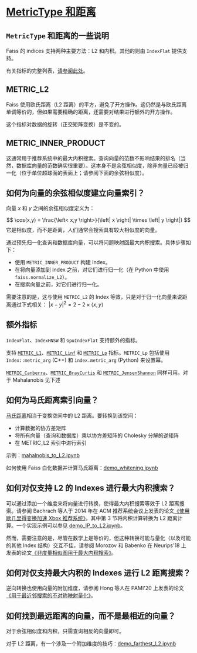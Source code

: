 # [MetricType 和距离](https://github.com/facebookresearch/faiss/wiki/MetricType-and-distances)

## `MetricType` 和距离的一些说明

Faiss 的 indices 支持两种主要方法：L2 和内积。其他的则由 `IndexFlat` 提供支持。

有关指标的完整列表，[请参阅此处](https://github.com/facebookresearch/faiss/blob/master/faiss/MetricType.h#L44)。

## METRIC_L2

Faiss 使用欧氏距离（L2 距离）的平方，避免了开方操作。这仍然是与欧氏距离单调等价的，但如果需要精确的距离，还需要对结果进行额外的开方操作。

这个指标对数据的旋转（正交矩阵变换）是不变的。

## METRIC_INNER_PRODUCT

这通常用于推荐系统中的最大内积搜索。查询向量的范数不影响结果的排名（当然，数据库向量的范数确实很重要）。这本身不是余弦相似度，除非向量已经被归一化（位于单位超球面的表面上；请参阅下面的余弦相似度）。

## 如何为向量的余弦相似度建立向量索引？

向量 $x$ 和 $y$ 之间的余弦相似度定义为：

$$
\cos(x,y) = \frac{\left< x,y \right>}{\left| x \right| \times \left| y \right|}
$$
它是相似度，而不是距离，人们通常会搜索具有较大相似度的向量。

通过预先归一化查询和数据库向量，可以将问题映射回最大内积搜索。具体步骤如下：

- 使用 `METRIC_INNER_PRODUCT` 构建 Index。
- 在将向量添加到 Index 之前，对它们进行归一化（在 Python 中使用 `faiss.normalize_L2`）。
- 在搜索向量之前，对它们进行归一化。

需要注意的是，这与使用 `METRIC_L2` 的 Index 等效，只是对于归一化向量来说距离通过下式相关： $\left| x - y \right| ^2 = 2 - 2 \times \left< x, y \right>$ 

## 额外指标

`IndexFlat`、`IndexHNSW` 和 `GpuIndexFlat` 支持额外的指标。

支持 [`METRIC_L1`](https://en.wikipedia.org/wiki/Taxicab_geometry)、[`METRIC_Linf`](https://en.wikipedia.org/wiki/Chebyshev_distance) 和 [`METRIC_Lp`](https://en.wikipedia.org/wiki/Lp_space) 指标。`METRIC_Lp` 包括使用 `Index::metric_arg` (C++) 和 `index.metric_arg` (Python) 来设置幂。

[`METRIC_Canberra`](https://en.wikipedia.org/wiki/Canberra_distance)、[`METRIC_BrayCurtis`](https://docs.scipy.org/doc/scipy/reference/generated/scipy.spatial.distance.braycurtis.html) 和 [`METRIC_JensenShannon`](https://en.wikipedia.org/wiki/Jensen–Shannon_divergence) 同样可用。对于 Mahalanobis 见下述

## 如何为马氏距离索引向量？

[马氏距离](https://en.wikipedia.org/wiki/Mahalanobis_distance)相当于变换空间中的 L2 距离。要转换到该空间：

- 计算数据的协方差矩阵
- 将所有向量（查询和数据库）乘以协方差矩阵的 Cholesky 分解的逆矩阵
- 在 METRIC_L2 索引中进行索引

示例：[mahalnobis_to_L2.ipynb](https://gist.github.com/mdouze/6cc12fa967e5d9911580ef633e559476)

如何使用 Faiss 白化数据并计算马氏距离：[demo_whitening.ipynb](https://gist.github.com/mdouze/33fc39927c343c4ca003f1d8f5a412ef)

## 如何对仅支持 L2 的 Indexes 进行最大内积搜索？

可以通过添加一个维度来将向量进行转换，使得最大内积搜索等效于 L2 距离搜索。请参阅 Bachrach 等人于 2014 年在 ACM 推荐系统会议上发表的论文[《使用欧几里得变换加速 Xbox 推荐系统》](http://ulrichpaquet.com/Papers/SpeedUp.pdf)，其中第 3 节将内积计算转换为 L2 距离计算。一个实现示例可以参见 [demo_IP_to_L2.ipynb](https://gist.github.com/mdouze/e4bdb404dbd976c83fe447e529e5c9dc)。

然而，需要注意的是，尽管在数学上是等价的，但这种转换可能与量化（以及可能的其他 Index 结构）交互不佳，请参阅 Morozov 和 Babenko 在 Neurips'18 上发表的论文[《非度量相似图用于最大内积搜索》](https://proceedings.neurips.cc/paper/2018/hash/229754d7799160502a143a72f6789927-Abstract.html)。

## 如何对仅支持最大内积的 Indexes 进行 L2 距离搜索？

逆向转换也使用向量的附加维度，请参阅 Hong 等人在 PAMI'20 上发表的论文[《用于最近邻搜索的不对称映射量化》](https://cse.buffalo.edu/~jsyuan/papers/2020/Asymmetric_Mapping_Quantization_for_Nearest_Neighbor_Search.pdf)。

## 如何找到最远距离的向量，而不是最相近的向量？

对于余弦相似度和内积，只需查询相反的向量即可。

对于 L2 距离，有一个涉及一个附加维度的技巧：[demo_farthest_L2.ipynb](https://gist.github.com/mdouze/c7653aaa8c3549b28bad75bd67543d34#file-demo_farthest_l2-ipynb)
